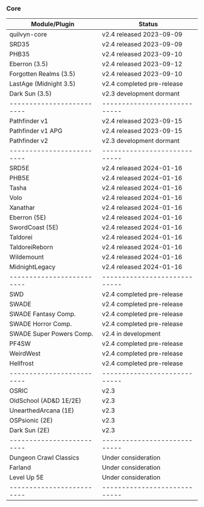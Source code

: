 ### Core
| Module/Plugin           | Status                     |
|-------------------------|----------------------------|
| quilvyn-core            | v2.4 released 2023-09-09   |
| SRD35                   | v2.4 released 2023-09-09   |
| PHB35                   | v2.4 released 2023-09-10   |
| Eberron (3.5)           | v2.4 released 2023-09-12   |
| Forgotten Realms (3.5)  | v2.4 released 2023-09-10   |
| LastAge (Midnight 3.5)  | v2.4 completed pre-release |
| Dark Sun (3.5)          | v2.3 development dormant   |
|-------------------------|----------------------------|
| Pathfinder v1           | v2.4 released 2023-09-15   |
| Pathfinder v1 APG       | v2.4 released 2023-09-15   |
| Pathfinder v2           | v2.3 development dormant   |
|-------------------------|----------------------------|
| SRD5E                   | v2.4 released 2024-01-16   |
| PHB5E                   | v2.4 released 2024-01-16   |
| Tasha                   | v2.4 released 2024-01-16   |
| Volo                    | v2.4 released 2024-01-16   |
| Xanathar                | v2.4 released 2024-01-16   |
| Eberron (5E)            | v2.4 released 2024-01-16   |
| SwordCoast (5E)         | v2.4 released 2024-01-16   |
| Taldorei                | v2.4 released 2024-01-16   |
| TaldoreiReborn          | v2.4 released 2024-01-16   |
| Wildemount              | v2.4 released 2024-01-16   |
| MidnightLegacy          | v2.4 released 2024-01-16   |
|-------------------------|----------------------------|
| SWD                     | v2.4 completed pre-release |
| SWADE                   | v2.4 completed pre-release |
| SWADE Fantasy Comp.     | v2.4 completed pre-release |
| SWADE Horror Comp.      | v2.4 completed pre-release |
| SWADE Super Powers Comp.| v2.4 in development        |
| PF4SW                   | v2.4 completed pre-release |
| WeirdWest               | v2.4 completed pre-release |
| Hellfrost               | v2.4 completed pre-release |
|-------------------------|----------------------------|
| OSRIC                   | v2.3                       |
| OldSchool (AD&D 1E/2E)  | v2.3                       |
| UnearthedArcana (1E)    | v2.3                       |
| OSPsionic (2E)          | v2.3                       |
| Dark Sun (2E)           | v2.3                       |
|-------------------------|----------------------------|
| Dungeon Crawl Classics  | Under consideration        |
| Farland                 | Under consideration        |
| Level Up 5E             | Under consideration        |
|-------------------------|----------------------------|
